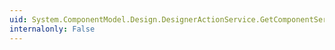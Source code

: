 ```yaml
---
uid: System.ComponentModel.Design.DesignerActionService.GetComponentServiceActions(System.ComponentModel.IComponent,System.ComponentModel.Design.DesignerActionListCollection)
internalonly: False
---
```

